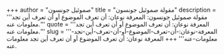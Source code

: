 +++
author = "صموئيل جونسون"
title = "مقولة صموئيل جونسون"
description = '''مقولة صموئيل جونسون: المعرفة نوعان: أن تعرف الموضوع أو أن تعرف أين تجد معلومات عنه.'''
quote = '''المعرفة نوعان: أن تعرف الموضوع أو أن تعرف أين تجد معلومات عنه.'''
slug = '''المعرفة-نوعان:-أن-تعرف-الموضوع-أو-أن-تعرف-أين-تجد-معلومات-عنه'''
+++
المعرفة نوعان: أن تعرف الموضوع أو أن تعرف أين تجد معلومات عنه.
